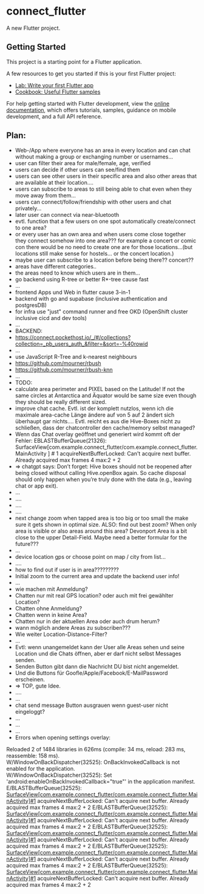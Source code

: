 # connect_flutter

A new Flutter project.

## Getting Started

This project is a starting point for a Flutter application.

A few resources to get you started if this is your first Flutter project:

- [Lab: Write your first Flutter app](https://docs.flutter.dev/get-started/codelab)
- [Cookbook: Useful Flutter samples](https://docs.flutter.dev/cookbook)

For help getting started with Flutter development, view the
[online documentation](https://docs.flutter.dev/), which offers tutorials,
samples, guidance on mobile development, and a full API reference.


## Plan:
- Web-/App where everyone has an area in every location and can chat without making a group or exchanging number or usernames...
- user can filter their area for male/female, age, verified
- users can decide if other users can see/find them
- users can see other users in their specific area and also other areas that are available at their location....
- users can subscribe to areas to still being able to chat even when they move away from them...
- users can connect/follow/friendship with other users and chat privately...
- later user can connect via near-bluetooth
- evtl. function that a few users on one spot automatically create/connect to one area? 
- or every user has an own area and when users come close together they connect somehow into one area??? for example a concert or comic con there would be no need to create one are for those locations...(but locations still make sense for hostels... or the concert location.)
- maybe user can subscribe to a location before being there?? concert??
- areas have different categories..
- the areas need to know which users are in them...
- go backend using R-tree or better R*-tree cause fast
- ...
- frontend Apps und Web in flutter cause 3-in-1
- backend with go and supabase (inclusive authentication and postgresDB)
- for infra use "just" command runner and free OKD (OpenShift cluster inclusive cicd and dev tools)
- ...
- BACKEND:
- https://connect.pockethost.io/_/#/collections?collection=_pb_users_auth_&filter=&sort=-%40rowid
- ...
- use JavaScript R-Tree and k-nearest neighbours
- https://github.com/mourner/rbush
- https://github.com/mourner/rbush-knn
- ...
- TODO:
- calculate area perimeter and PIXEL based on the Latitude! If not the same circles at Antarctica and Äquator would be same size even though they should be really different sized.
- improve chat cache. Evtl. ist der komplett nutzlos, wenn ich die maximale area-cache Länge ändere auf von 5 auf 2 ändert sich überhaupt gar nichts.... Evtl. reicht es aus die Hive-Boxes nicht zu schließen, dass der chatcontroller den cache/memory selbst managed?
- Wenn das Chat overlay geöffnet und generiert wird kommt oft der Fehler: EBLASTBufferQueue(21326): SurfaceView[com.example.connect_flutter/com.example.connect_flutter. MainActivity ] # 1 acquireNextBufferLocked: Can't acquire next buffer. Already acquired max frames 4 max:2 + 2
- => chatgpt says: Don’t forget: Hive boxes should not be reopened after being closed without calling Hive.openBox again. So cache disposal should only happen when you’re truly done with the data (e.g., leaving chat or app exit).
- ...
- ....
- ....
- ....
- next change zoom when tapped area is too big or too small the make sure it gets shown in optimal size. ALSO: find out best zoom? When only area is visible or also areas around this area? Devonport Area is a bit close to the upper Detail-Field. Maybe need a better formular for the future???
- ...
- device location gps or choose point on map / city from list...
- ....
- how to find out if user is in area?????????
- Initial zoom to the current area and update the backend user info!
- ...
- wie machen mit Anmeldung? 
- Chatten nur mit real GPS location? oder auch mit frei gewählter Location?
- Chatten ohne Anmeldung? 
- Chatten wenn in keine Area?
- Chatten nur in der aktuellen Area oder auch drum herum?
- wann möglich andere Areas zu subscriben???
- Wie weiter Location-Distance-Filter?
- ...
- Evtl: wenn unangemeldet kann der User alle Areas sehen und seine Location und die Chats öffnen, aber er darf nicht selbst Messages senden. 
- Senden Button gibt dann die Nachricht DU bist nicht angemeldet. 
- Und die Buttons für Goofle/Apple/Facebook/E-MailPassword erscheinen.
- => TOP, gute Idee.
- ....
- ...
- chat send message Button ausgrauen wenn guest-user nicht eingeloggt?
- ...
- ...
- ...
- Errors when opening settings overlay:

Reloaded 2 of 1484 libraries in 626ms (compile: 
34 ms, reload: 283 ms, reassemble: 158 ms).     
W/WindowOnBackDispatcher(32525): OnBackInvokedCallback is not enabled for the application.      
W/WindowOnBackDispatcher(32525): Set 'android:enableOnBackInvokedCallback="true"' in the application manifest.
E/BLASTBufferQueue(32525): [SurfaceView[com.example.connect_flutter/com.example.connect_flutter.MainActivity]#1](f:1,a:4) acquireNextBufferLocked: Can't acquire next buffer. Already acquired max frames 4 max:2 + 2
E/BLASTBufferQueue(32525): [SurfaceView[com.example.connect_flutter/com.example.connect_flutter.MainActivity]#1](f:1,a:4) acquireNextBufferLocked: Can't acquire next buffer. Already acquired max frames 4 max:2 + 2
E/BLASTBufferQueue(32525): [SurfaceView[com.example.connect_flutter/com.example.connect_flutter.MainActivity]#1](f:1,a:4) acquireNextBufferLocked: Can't acquire next buffer. Already acquired max frames 4 max:2 + 2
E/BLASTBufferQueue(32525): [SurfaceView[com.example.connect_flutter/com.example.connect_flutter.MainActivity]#1](f:1,a:4) acquireNextBufferLocked: Can't acquire next buffer. Already acquired max frames 4 max:2 + 2
E/BLASTBufferQueue(32525): [SurfaceView[com.example.connect_flutter/com.example.connect_flutter.MainActivity]#1](f:1,a:4) acquireNextBufferLocked: Can't acquire next buffer. Already acquired max frames 4 max:2 + 2


